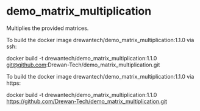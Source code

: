 # demo_matrix_multiplication
Multiplies the provided matrices.

To build the docker image drewantech/demo_matrix_multiplication:1.1.0 via ssh:

docker build -t drewantech/demo_matrix_multiplication:1.1.0 git@github.com:Drewan-Tech/demo_matrix_multiplication.git

To build the docker image drewantech/demo_matrix_multiplication:1.1.0 via https:

docker build -t drewantech/demo_matrix_multiplication:1.1.0 https://github.com/Drewan-Tech/demo_matrix_multiplication.git
